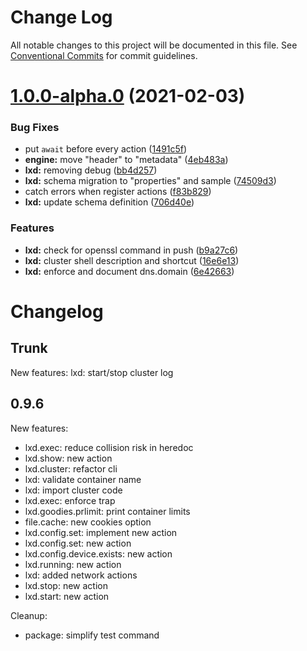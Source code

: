 # Change Log

All notable changes to this project will be documented in this file.
See [Conventional Commits](https://conventionalcommits.org) for commit guidelines.

# [1.0.0-alpha.0](https://github.com/adaltas/node-nikita/compare/@nikitajs/lxd@0.9.7...@nikitajs/lxd@1.0.0-alpha.0) (2021-02-03)


### Bug Fixes

* put `await` before every action ([1491c5f](https://github.com/adaltas/node-nikita/commit/1491c5f590fb7a317ed325f5a80a25a44d027794))
* **engine:** move "header" to "metadata" ([4eb483a](https://github.com/adaltas/node-nikita/commit/4eb483a10fdbd60168046a979831e6b0618006d0))
* **lxd:** removing debug ([bb4d257](https://github.com/adaltas/node-nikita/commit/bb4d257d774a18922a1c2a0c0130350808ff34b7))
* **lxd:** schema migration to "properties" and sample ([74509d3](https://github.com/adaltas/node-nikita/commit/74509d335c2e00742e7058146edde72adfd1992d))
* catch errors when register actions ([f83b829](https://github.com/adaltas/node-nikita/commit/f83b82945d6784272f3d539a6ac7d30f3c968826))
* **lxd:** update schema definition ([706d40e](https://github.com/adaltas/node-nikita/commit/706d40e10b934116e2bac9c5ca4d92045178b063))


### Features

* **lxd:** check for openssl command in push ([b9a27c6](https://github.com/adaltas/node-nikita/commit/b9a27c642284957a1b4b7c497842ff1a24502588))
* **lxd:** cluster shell description and shortcut ([16e6e13](https://github.com/adaltas/node-nikita/commit/16e6e13cc20af39c9b596c040e996770e77ef261))
* **lxd:** enforce and document dns.domain ([6e42663](https://github.com/adaltas/node-nikita/commit/6e42663090e549ddb79cfd5db820b6921f39540c))






# Changelog

## Trunk

New features:
lxd: start/stop cluster log

## 0.9.6

New features:
* lxd.exec: reduce collision risk in heredoc
* lxd.show: new action
* lxd.cluster: refactor cli
* lxd: validate container name
* lxd: import cluster code
* lxd.exec: enforce trap
* lxd.goodies.prlimit: print container limits
* file.cache: new cookies option
* lxd.config.set: implement new action
* lxd.config.set: new action
* lxd.config.device.exists: new action
* lxd.running: new action
* lxd: added network actions
* lxd.stop: new action
* lxd.start: new action

Cleanup:
* package: simplify test command
